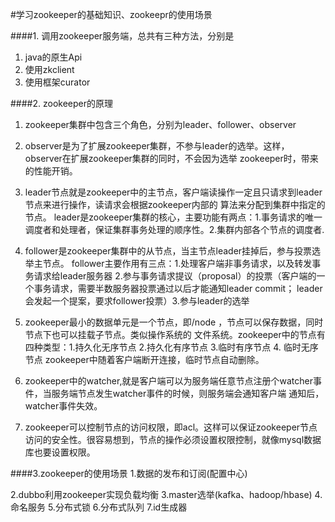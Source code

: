 
#学习zookeeper的基础知识、zookeepr的使用场景

####1. 调用zookeeper服务端，总共有三种方法，分别是
1. java的原生Api 
2. 使用zkclient
3. 使用框架curator

####2. zookeeper的原理
1. zookeeper集群中包含三个角色，分别为leader、follower、observer
2. observer是为了扩展zookeeper集群，不参与leader的选举。这样，observer在扩展zookeeper集群的同时，不会因为选举
zookeeper时，带来的性能开销。
3. leader节点就是zookeeper中的主节点，客户端读操作一定且只请求到leader节点来进行操作，读请求会根据zookeeper内部的
算法来分配到集群中指定的节点。
   leader是zookeeper集群的核心，主要功能有两点：1.事务请求的唯一调度者和处理者，保证集群事务处理的顺序性。2.集群内部各个节点的调度者.
4. follower是zookeeper集群中的从节点，当主节点leader挂掉后，参与投票选举主节点。
   follower主要作用有三点：1.处理客户端非事务请求，以及转发事务请求给leader服务器 2.参与事务请求提议（proposal）的投票（客户端的一个事务请求，需要半数服务器投票通过以后才能通知leader commit； leader会发起一个提案，要求follower投票）3.参与leader的选举

5. zookeeper最小的数据单元是一个节点，即/node ，节点可以保存数据，同时节点下也可以挂载子节点。类似操作系统的
文件系统。zookeeper中的节点有四种类型：1.持久化无序节点 2.持久化有序节点 3.临时有序节点 4. 临时无序节点
 zookeeper中随着客户端断开连接，临时节点自动删除。
6. zookeeper中的watcher,就是客户端可以为服务端任意节点注册个watcher事件，当服务端节点发生watcher事件的时候，则服务端会通知客户端
通知后，watcher事件失效。

7. zookeeper可以控制节点的访问权限，即acl。这样可以保证zookeeper节点访问的安全性。很容易想到，节点的操作必须设置权限控制，就像mysql数据库也要设置权限。



####3.zookeeper的使用场景
1.数据的发布和订阅(配置中心)












2.dubbo利用zookeeper实现负载均衡
3.master选举(kafka、hadoop/hbase)
4.命名服务
5.分布式锁
6.分布式队列
7.id生成器
